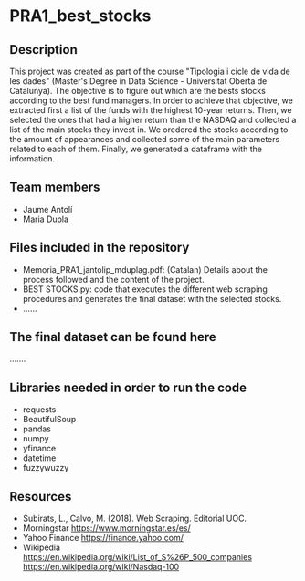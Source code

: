 # PRA1_best_stocks

## Description
This project was created as part of the course "Tipologia i cicle de vida de les dades" (Master's Degree in Data Science - Universitat Oberta de Catalunya).
The objective is to figure out which are the bests stocks according to the best fund managers. 
In order to achieve that objective, we extracted first a list of the funds with the highest 10-year returns. Then, we selected the ones that had a higher return than the NASDAQ and collected a list of the main stocks they invest in. We oredered the stocks according to the amount of appearances and collected some of the main parameters related to each of them.  Finally, we generated a dataframe with the information.

## Team members
- Jaume Antolí
- Maria Dupla

## Files included in the repository
- Memoria_PRA1_jantolip_mduplag.pdf: (Catalan) Details about the process followed and the content of the project.
- BEST STOCKS.py: code that executes the different web scraping procedures and generates the final dataset with the selected stocks.
- ......

## The final dataset can be found here
.......

## Libraries needed in order to run the code
- requests
- BeautifulSoup
- pandas
- numpy
- yfinance
- datetime
- fuzzywuzzy

## Resources
- Subirats, L., Calvo, M. (2018). Web Scraping. Editorial UOC.
- Morningstar https://www.morningstar.es/es/
- Yahoo Finance https://finance.yahoo.com/
- Wikipedia  
    https://en.wikipedia.org/wiki/List_of_S%26P_500_companies  
    https://en.wikipedia.org/wiki/Nasdaq-100
